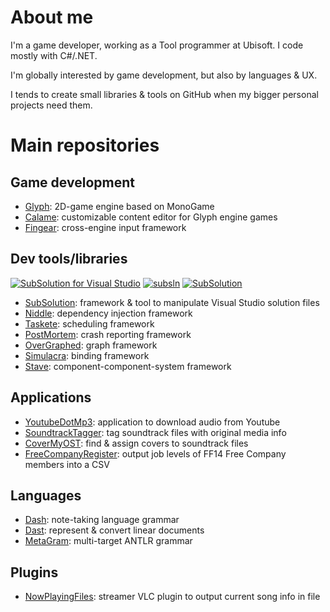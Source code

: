 # About me

I'm a game developer, working as a Tool programmer at Ubisoft. I code mostly with C#/.NET.

I'm globally interested by game development, but also by languages & UX.

I tends to create small libraries & tools on GitHub when my bigger personal projects need them.

# Main repositories

## Game development

- [Glyph](https://github.com/ReMinoer/Glyph): 2D-game engine based on MonoGame
- [Calame](https://github.com/ReMinoer/Calame): customizable content editor for Glyph engine games
- [Fingear](https://github.com/ReMinoer/Fingear): cross-engine input framework

## Dev tools/libraries
  
  [![SubSolution for Visual Studio](https://img.shields.io/visual-studio-marketplace/v/ReMinoer.SubSolution2022?label=SubSolution%20for%20Visual%20Studio&color=5C2D91&logo=visualstudio)](https://marketplace.visualstudio.com/items?itemName=ReMinoer.SubSolution2022)
  [![subsln](https://img.shields.io/nuget/v/subsln?label=subsln&color=333333&logo=windowsterminal)](https://www.nuget.org/packages/subsln)
  [![SubSolution](https://img.shields.io/nuget/v/SubSolution?label=SubSolution&color=004880&logo=nuget)](https://www.nuget.org/packages/SubSolution)

- [SubSolution](https://github.com/ReMinoer/SubSolution): framework & tool to manipulate Visual Studio solution files
- [Niddle](https://github.com/ReMinoer/Niddle): dependency injection framework
- [Taskete](https://github.com/ReMinoer/Taskete): scheduling framework
- [PostMortem](https://github.com/ReMinoer/PostMortem): crash reporting framework
- [OverGraphed](https://github.com/ReMinoer/OverGraphed): graph framework
- [Simulacra](https://github.com/ReMinoer/Simulacra): binding framework
- [Stave](https://github.com/ReMinoer/Stave): component-component-system framework

## Applications

- [YoutubeDotMp3](https://github.com/ReMinoer/YoutubeDotMp3): application to download audio from Youtube
- [SoundtrackTagger](https://github.com/ReMinoer/SoundtrackTagger): tag soundtrack files with original media info
- [CoverMyOST](https://github.com/ReMinoer/CoverMyOST): find & assign covers to soundtrack files
- [FreeCompanyRegister](https://github.com/ReMinoer/FreeCompanyRegister): output job levels of FF14 Free Company members into a CSV

## Languages

- [Dash](https://github.com/ReMinoer/Dash): note-taking language grammar
- [Dast](https://github.com/ReMinoer/Dast): represent & convert linear documents
- [MetaGram](https://github.com/ReMinoer/MetaGram): multi-target ANTLR grammar

## Plugins

- [NowPlayingFiles](https://github.com/ReMinoer/NowPlayingFiles): streamer VLC plugin to output current song info in file
